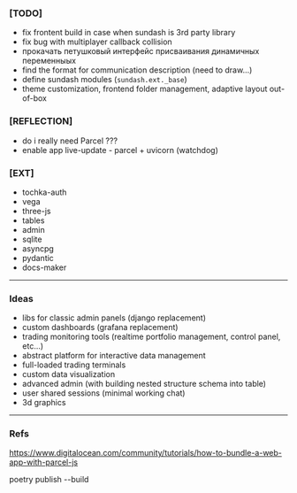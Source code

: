 ### [TODO]

* fix frontent build in case when sundash is 3rd party library
* fix bug with multiplayer callback collision
* прокачать петушковый интерфейс присваивания динамичных переменныых
* find the format for communication description (need to draw...)
* define sundash modules (`sundash.ext._base`)
* theme customization, frontend folder management, adaptive layout out-of-box

### [REFLECTION]

* do i really need Parcel ???
* enable app live-update - parcel + uvicorn (watchdog)

### [EXT]

* tochka-auth
* vega
* three-js
* tables
* admin
* sqlite
* asyncpg
* pydantic
* docs-maker

---

### Ideas

* libs for classic admin panels (django replacement)
* custom dashboards (grafana replacement)
* trading monitoring tools (realtime portfolio management, control panel, etc...)
* abstract platform for interactive data management
* full-loaded trading terminals
* custom data visualization
* advanced admin (with building nested structure schema into table)
* user shared sessions (minimal working chat)
* 3d graphics

---

### Refs

https://www.digitalocean.com/community/tutorials/how-to-bundle-a-web-app-with-parcel-js


poetry publish --build